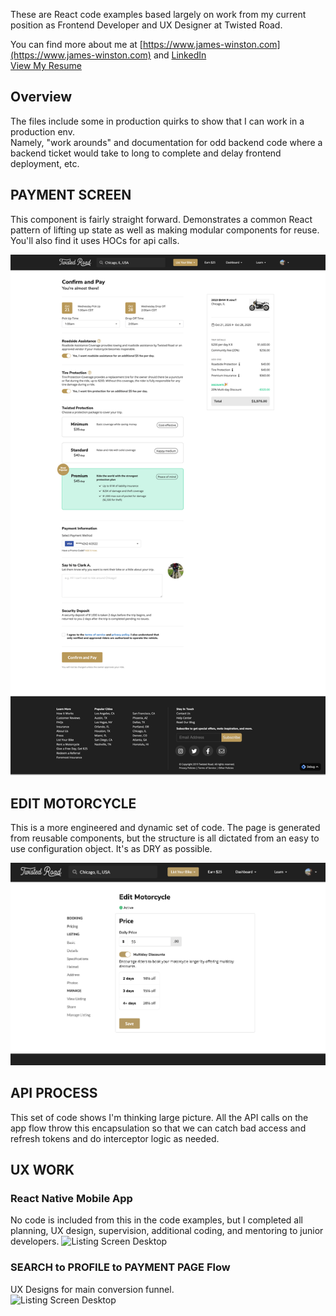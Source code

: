 These are React code examples based largely on work from my current position as Frontend Developer and UX Designer at Twisted Road.<br />


You can find more about me at [https://www.james-winston.com](https://www.james-winston.com) and [LinkedIn](www.linkedin.com/in/james-winston-1b2ab324)<br />
[View My Resume](images/winston-resume.pdf)<br />

## Overview
The files include some in production quirks to show that I can work in a production env.<br />
Namely, "work arounds" and documentation for odd backend code where a backend ticket would take to long to complete and delay frontend deployment, etc.<br />

## PAYMENT SCREEN
This component is fairly straight forward. Demonstrates a common React pattern of lifting up state as well as making modular components for reuse. You'll also find it uses HOCs for api calls.<br />

![Payment Screen Desktop](images/paymentScreenFull.png)

## EDIT MOTORCYCLE
This is a more engineered and dynamic set of code. The page is generated from reusable components, but the structure is all dictated from an easy to use configuration object. It's as DRY as possible.<br />

![Listing Screen Desktop](images/editMotorcycle.png)

## API PROCESS
This set of code shows I'm thinking large picture. All the API calls on the app flow throw this encapsulation so that we can catch bad access and refresh tokens and do interceptor logic as needed.<br />

## UX WORK

### React Native Mobile App
No code is included from this in the code examples, but I completed all planning, UX design, supervision, additional coding, and mentoring to junior developers.
![Listing Screen Desktop](images/reactNative.png)

### SEARCH to PROFILE to PAYMENT PAGE Flow
UX Designs for main conversion funnel.<br />
![Listing Screen Desktop](images/mainFunnel.png)





